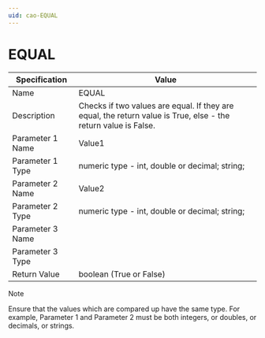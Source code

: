 ```yaml
---
uid: cao-EQUAL
---
```

# EQUAL

| Specification | Value |
| ---- | ----- |
| Name | EQUAL |
| Description | Checks if two values are equal. If they are equal, the return value is True, else - the return value is False. |
| Parameter 1 Name | Value1 |
| Parameter 1 Type | numeric type - int, double or decimal; string; |
| Parameter 2 Name | Value2 |
| Parameter 2 Type | numeric type - int, double or decimal; string; |
| Parameter 3 Name |
| Parameter 3 Type |
| Return Value | boolean (True or False) |

> [!NOTE]
> Ensure that the values which are compared up have the same type. For example, Parameter 1 and Parameter 2 must be both integers, or doubles, or decimals, or strings.
